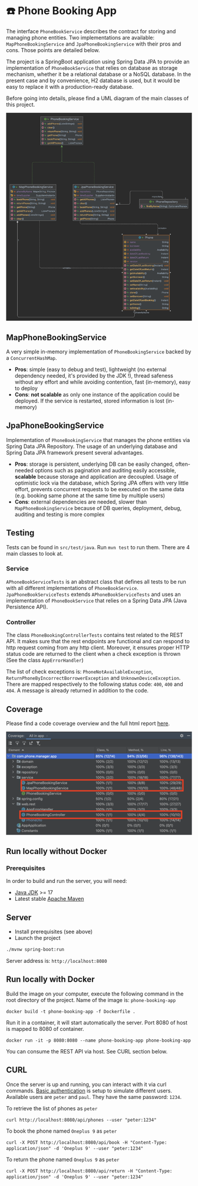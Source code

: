 # :phone: Phone Booking App

The interface `PhoneBookService` describes the contract for storing and managing phone entities. Two implementations are 
available: `MapPhoneBookingService` and `JpaPhoneBookingService` with their pros and cons. Those points are detailed below.

The project is a SpringBoot application using Spring Data JPA to provide an implementation of `PhoneBookService` that relies 
on database as storage mechanism, whether it be a relational database or a NoSQL database. In the present case and by convenience,
H2 database is used, but it would be easy to replace it with a production-ready database. 

Before going into details, please find a UML diagram of the main classes of this project.

<img width="800" src="documentation/assets/uml.png">

## MapPhoneBookingService

A very simple in-memory implementation of `PhoneBookingService` backed by a `ConcurrentHashMap`.

- **Pros**: simple (easy to debug and test), lightweight (no external dependency needed, it's provided by the JDK !),
thread safeness without any effort and while avoiding contention, fast (in-memory), easy to deploy
- **Cons**: **not scalable** as only one instance of the application could be deployed. If the service is restarted, stored
information is lost (in-memory)

## JpaPhoneBookingService

Implementation of `PhoneBookingService` that manages the phone entities via Spring Data JPA Repository. The usage of an 
underlying database and Spring Data JPA framework present several advantages.

- **Pros**: storage is persistent, underlying DB can be easily changed, often-needed options such as pagination and auditing
easily accessible, **scalable** because storage and application are decoupled. Usage of optimistic lock via the database, 
which Spring JPA offers with very little effort, prevents concurrent requests to be executed on the same data (e.g. booking same phone
at the same time by multiple users)
- **Cons**: external dependencies are needed, slower than `MapPhoneBookingService` because of DB queries, deployment, debug,
auditing and testing is more complex

## Testing

Tests can be found in `src/test/java`. Run `mvn test` to run them. There are 4 main classes to look at.

### Service 

`APhoneBookServiceTests` is an abstract class that defines all tests to be run with all different implementations of
`PhoneBookService`. `JpaPhoneBookServiceTests` extends `APhoneBookServiceTests` and uses an implementation of `PhoneBookService`
that relies on a Spring Data JPA (Java Persistence API).

### Controller

The class `PhoneBookingControllerTests` contains test related to the REST API. It makes sure that the rest endpoints are 
functional and can respond to http request coming from any http client. Moreover, it ensures proper HTTP status code 
are returned to the client when a check exception is thrown (See the class `AppErrorHandler`) 

The list of check exceptions is: `PhoneNotAvailableException`, `ReturnPhoneByIncorrectBorrowerException` and `UnknownDeviceException`. 
There are mapped respectively to the following status code: `400`, `400` and `404`. A message is already returned in addition
to the code.

## Coverage

Please find a code coverage overview and the full html report [here](https://paulbares.github.io/phone-booking-manager).

![coverage](documentation/assets/coverage.png)

## Run locally without Docker

### Prerequisites

In order to build and run the server, you will need:
- [Java JDK](https://www.oracle.com/java/) >= 17
- Latest stable [Apache Maven](http://maven.apache.org/)

## Server

- Install prerequisites (see above)
- Launch the project
```bash
./mvnw spring-boot:run
```

Server address is: `http://localhost:8080`

## Run locally with Docker

Build the image on your computer, execute the following command in the root directory of the project. Name of the image is: `phone-booking-app`
```
docker build -t phone-booking-app -f Dockerfile .
```

Run it in a container, it will start automatically the server. Port 8080 of host is mapped to 8080 of container.
```
docker run -it -p 8080:8080 --name phone-booking-app phone-booking-app
```

You can consume the REST API via host. See CURL section below. 

## CURL 

Once the server is up and running, you can interact with it via curl commands. [Basic authentication](https://developer.mozilla.org/en-US/docs/Web/HTTP/Authentication#basic_authentication_scheme)
is setup to simulate different users. Available users are `peter` and `paul`. They have the same password: `1234`. 

To retrieve the list of phones as `peter`
```
curl http://localhost:8080/api/phones --user "peter:1234"     
```

To book the phone named `Oneplus 9` as `peter` 
```
curl -X POST http://localhost:8080/api/book -H "Content-Type: application/json" -d 'Oneplus 9' --user "peter:1234"     
```

To return the phone named `Oneplus 9` as `peter` 
```
curl -X POST http://localhost:8080/api/return -H "Content-Type: application/json" -d 'Oneplus 9' --user "peter:1234"     
```

